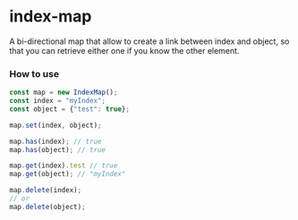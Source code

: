 # index-map
A bi-directional map that allow to create a link between index and object, so that you can retrieve either one if you know the other element.

### How to use
```javascript
const map = new IndexMap();
const index = "myIndex";
const object = {"test": true};

map.set(index, object);

map.has(index); // true
map.has(object); // true

map.get(index).test // true
map.get(object); // "myIndex"

map.delete(index);
// or
map.delete(object);
```
